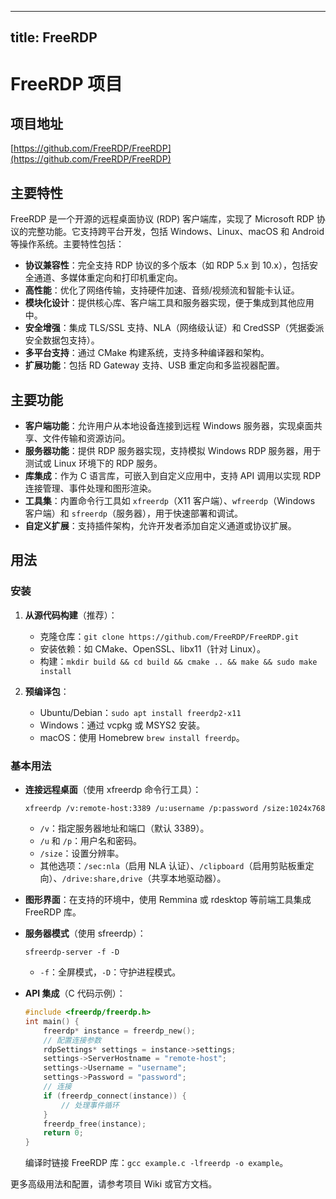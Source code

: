 
---
title: FreeRDP
---

# FreeRDP 项目

## 项目地址
[https://github.com/FreeRDP/FreeRDP](https://github.com/FreeRDP/FreeRDP)

## 主要特性
FreeRDP 是一个开源的远程桌面协议 (RDP) 客户端库，实现了 Microsoft RDP 协议的完整功能。它支持跨平台开发，包括 Windows、Linux、macOS 和 Android 等操作系统。主要特性包括：
- **协议兼容性**：完全支持 RDP 协议的多个版本（如 RDP 5.x 到 10.x），包括安全通道、多媒体重定向和打印机重定向。
- **高性能**：优化了网络传输，支持硬件加速、音频/视频流和智能卡认证。
- **模块化设计**：提供核心库、客户端工具和服务器实现，便于集成到其他应用中。
- **安全增强**：集成 TLS/SSL 支持、NLA（网络级认证）和 CredSSP（凭据委派安全数据包支持）。
- **多平台支持**：通过 CMake 构建系统，支持多种编译器和架构。
- **扩展功能**：包括 RD Gateway 支持、USB 重定向和多监视器配置。

## 主要功能
- **客户端功能**：允许用户从本地设备连接到远程 Windows 服务器，实现桌面共享、文件传输和资源访问。
- **服务器功能**：提供 RDP 服务器实现，支持模拟 Windows RDP 服务器，用于测试或 Linux 环境下的 RDP 服务。
- **库集成**：作为 C 语言库，可嵌入到自定义应用中，支持 API 调用以实现 RDP 连接管理、事件处理和图形渲染。
- **工具集**：内置命令行工具如 `xfreerdp`（X11 客户端）、`wfreerdp`（Windows 客户端）和 `sfreerdp`（服务器），用于快速部署和调试。
- **自定义扩展**：支持插件架构，允许开发者添加自定义通道或协议扩展。

## 用法
### 安装
1. **从源代码构建**（推荐）：
   - 克隆仓库：`git clone https://github.com/FreeRDP/FreeRDP.git`
   - 安装依赖：如 CMake、OpenSSL、libx11（针对 Linux）。
   - 构建：`mkdir build && cd build && cmake .. && make && sudo make install`

2. **预编译包**：
   - Ubuntu/Debian：`sudo apt install freerdp2-x11`
   - Windows：通过 vcpkg 或 MSYS2 安装。
   - macOS：使用 Homebrew `brew install freerdp`。

### 基本用法
- **连接远程桌面**（使用 xfreerdp 命令行工具）：
  ```
  xfreerdp /v:remote-host:3389 /u:username /p:password /size:1024x768
  ```
  - `/v`：指定服务器地址和端口（默认 3389）。
  - `/u` 和 `/p`：用户名和密码。
  - `/size`：设置分辨率。
  - 其他选项：`/sec:nla`（启用 NLA 认证）、`/clipboard`（启用剪贴板重定向）、`/drive:share,drive`（共享本地驱动器）。

- **图形界面**：在支持的环境中，使用 Remmina 或 rdesktop 等前端工具集成 FreeRDP 库。

- **服务器模式**（使用 sfreerdp）：
  ```
  sfreerdp-server -f -D
  ```
  - `-f`：全屏模式，`-D`：守护进程模式。

- **API 集成**（C 代码示例）：
  ```c
  #include <freerdp/freerdp.h>
  int main() {
      freerdp* instance = freerdp_new();
      // 配置连接参数
      rdpSettings* settings = instance->settings;
      settings->ServerHostname = "remote-host";
      settings->Username = "username";
      settings->Password = "password";
      // 连接
      if (freerdp_connect(instance)) {
          // 处理事件循环
      }
      freerdp_free(instance);
      return 0;
  }
  ```
  编译时链接 FreeRDP 库：`gcc example.c -lfreerdp -o example`。

更多高级用法和配置，请参考项目 Wiki 或官方文档。